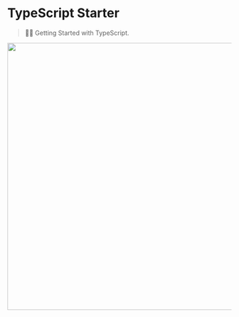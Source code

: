 # TypeScript Starter

> 👑👻 Getting Started with TypeScript.

<p align="center">
  <img src="https://www.robertcooper.me/static/0cf501bada61bd930003ec6c08be25fa/75740/banner.png" width="600"/>
</p>
